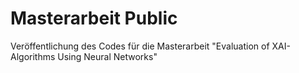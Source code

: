 # Masterarbeit Public
Veröffentlichung des Codes für die Masterarbeit "Evaluation of XAI-Algorithms Using Neural Networks"
